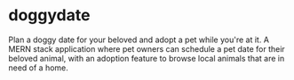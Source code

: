 # doggydate
Plan a doggy date for your beloved and adopt a pet while you're at it. A MERN stack application where pet owners can schedule a pet date for their beloved animal, with an adoption feature to browse local animals that are in need of a home.
